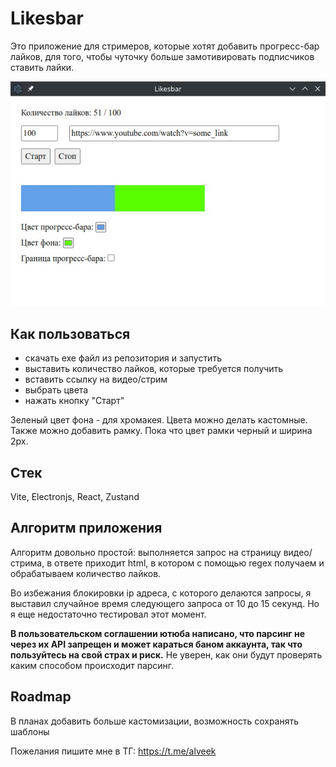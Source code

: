 # Likesbar

Это приложение для стримеров, которые хотят добавить прогресс-бар лайков, для того, чтобы чуточку больше замотивировать подписчиков ставить лайки.

![Интерфейс Likesbar](likesbar_interface.jpg)

## Как пользоваться

- скачать exe файл из репозитория и запустить
- выставить количество лайков, которые требуется получить
- вставить ссылку на видео/стрим
- выбрать цвета
- нажать кнопку "Старт"

Зеленый цвет фона - для хромакея. Цвета можно делать кастомные. Также можно добавить рамку. Пока что цвет рамки черный и ширина 2px.

## Стек
Vite, Electronjs, React, Zustand

## Алгоритм приложения

Алгоритм довольно простой: выполняется запрос на страницу видео/стрима, в ответе приходит html, в котором с помощью regex получаем и обрабатываем количество лайков.

Во избежания блокировки ip адреса, с которого делаются запросы, я выставил случайное время следующего запроса от 10 до 15 секунд. Но я еще недостаточно тестировал этот момент.

**В пользовательском соглашении ютюба написано, что парсинг не через их API запрещен и может караться баном аккаунта, так что пользуйтесь на свой страх и риск.** Не уверен, как они будут проверять каким способом происходит парсинг.

## Roadmap

В планах добавить больше кастомизации, возможность сохранять шаблоны

Пожелания пишите мне в ТГ: https://t.me/alveek
